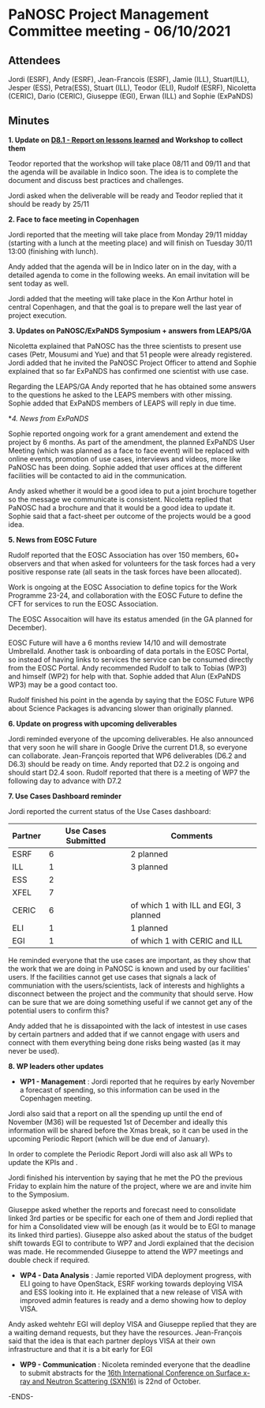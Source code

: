 PaNOSC Project Management Committee meeting - 06/10/2021 
========================================================


Attendees
-------
Jordi (ESRF), Andy (ESRF), Jean-Francois (ESRF), Jamie (ILL), Stuart(ILL), Jesper (ESS), Petra(ESS), Stuart (ILL), Teodor (ELI), Rudolf (ESRF), Nicoletta (CERIC), Dario (CERIC), Giuseppe (EGI), Erwan (ILL) and Sophie (ExPaNDS)


Minutes
-------	

**1. Update on [D8.1 - Report on lessons learned](https://docs.google.com/document/d/1VJg_BWmWUEJYWtU65mO_p-PFNMEBxOAx/edit?dls=true) and Workshop to collect them**

Teodor reported that the workshop will take place 08/11 and 09/11 and that the agenda will be available in Indico soon. The idea is to complete the document and discuss best practices and challenges.

Jordi asked when the deliverable will be ready and Teodor replied that it should be ready by 25/11

**2. Face to face meeting in Copenhagen**

Jordi reported that the meeting will take place from Monday 29/11 midday (starting with a lunch at the meeting place) and will finish on Tuesday 30/11 13:00 (finishing with lunch). 

Andy added that the agenda will be in Indico later on in the day, with a detailed agenda to come in the following weeks. An email invitation will be sent today as well.

Jordi added that the meeting will take place in the Kon Arthur hotel in central Copenhagen, and that the goal is to prepare well the last year of project execution.

**3. Updates on PaNOSC/ExPaNDS Symposium + answers from LEAPS/GA**

Nicoletta explained that PaNOSC has the three scientists to present use cases (Petr, Mousumi and Yue) and that 51 people were already registered. Jordi added that he invited the PaNOSC Project Officer to attend and Sophie explained that so far ExPaNDS has confirmed one scientist with use case.

Regarding the LEAPS/GA Andy reported that he has obtained some answers to the questions he asked to the LEAPS members with other missing. Sophie added that ExPaNDS members of LEAPS will reply in due time. 


**4. News from ExPaNDS*

Sophie reported ongoing work for a grant amendement and extend the project by 6 months. As part of the amendment, the planned ExPaNDS User Meeting (which was planned as a face to face event) will be replaced with online events, promotion of use cases, interviews and videos, more like PaNOSC has been doing. Sophie added that user offices at the different facilities will be contacted to aid in the communication.

Andy asked whether it would be a good idea to put a joint brochure together so the message we communicate is consistent. Nicoletta replied that PaNOSC had a brochure and that it would be a good idea to update it. Sophie said that a fact-sheet per outcome of the projects would be a good idea.

**5. News from EOSC Future**

Rudolf reported that the EOSC Association has over 150 members, 60+ observers and that when asked for volunteers for the task forces had a very positive response rate (all seats in the task forces have been allocated).

Work is ongoing at the EOSC Association to define topics for the Work Programme 23-24, and collaboration with the EOSC Future to define the CFT for services to run the EOSC Association. 

The EOSC Assocaition will have its estatus amended (in the GA planned for December).

EOSC Future will have a 6 months review 14/10 and will demostrate UmbrellaId. Another task is onboarding of data portals in the EOSC Portal, so instead of having links to services the service can be consumed directly from the EOSC Portal. Andy recommended Rudolf to talk to Tobias (WP3) and himself (WP2) for help with that. Sophie added that Alun (ExPaNDS WP3) may be a good contact too.

Rudolf finished his point in the agenda by saying that the EOSC Future WP6 about Science Packages is advancing slower than originally planned. 


**6. Update on progress with upcoming deliverables**

Jordi reminded everyone of the upcoming deliverables. He also announced that very soon he will share in Google Drive the current D1.8, so everyone can collaborate.
Jean-François reported that WP6 deliverables (D6.2 and D6.3) should be ready on time.
Andy reported that D2.2 is ongoing and should start D2.4 soon.
Rudolf reported that there is a meeting of WP7 the following day to advance with D7.2

**7. Use Cases Dashboard reminder**

Jordi reported the current status of the Use Cases dashboard:

| Partner | Use Cases Submitted | Comments |
| ------- | ------------------- | -------- |
| ESRF  |  6  | 2 planned   |
| ILL   |  1  | 3 planned  | of which 1 w CERIC and EGI)
| ESS   |  2  |   |
| XFEL  |  7  |   |
| CERIC |  6  | of which 1 with ILL and EGI, 3 planned |
| ELI   |  1  | 1 planned  |
| EGI   |  1  | of which 1 with CERIC and ILL | 

He reminded everyone that the use cases are important, as they show that the work that we are doing in PaNOSC is known and used by our facilities' users. If the facilities cannot get use cases that signals a lack of communiation with the users/scientists, lack of interests and highlights a disconnect between the project and the community that should serve. How can be sure that we are doing something useful if we cannot get any of the potential users to confirm this?

Andy added that he is dissapointed with the lack of intestest in use cases by certain partners and added that if we cannot engage with users and connect with them everything being done risks being wasted (as it may never be used).


**8. WP leaders other updates**

* **WP1 - Management** : Jordi reported that he requires by early November a forecast of spending, so this information can be used in the Copenhagen meeting.

Jordi also said that a report on all the spending up until the end of November (M36) will be requested 1st of December and ideally this information will be shared before the Xmas break, so it can be used in the upcoming Periodic Report (which will be due end of January).

In order to complete the Periodic Report Jordi will also ask all WPs to update the KPIs and .

Jordi finished his intervention by saying that he met the PO the previous Friday to explain him the nature of the project, where we are and invite him to the Symposium.

Giuseppe asked whether the reports and forecast need to consolidate linked 3rd parties or be specific for each one of them and Jordi replied that for him a Consolidated view will be enough (as it would be to EGI to manage its linked third parties). Giuseppe also asked about the status of the budget shift towards EGI to contribute to WP7 and Jordi explained that the decision was made. He recommended Giuseppe to attend the WP7 meetings and double check if required.

* **WP4 - Data Analysis** : Jamie reported VIDA deployment progress, with ELI going to have OpenStack, ESRF working towards deploying VISA and ESS looking into it. He explained that a new release of VISA with improved admin features is ready and a demo showing how to deploy VISA.

Andy asked wehtehr EGI will deploy VISA and Giuseppe replied that they are a waiting demand requests, but they have the resources. Jean-François said that the idea is that each partner deploys VISA at their own infrastructure and that it is a bit early for EGI

* **WP9 - Communication** :  Nicoleta reminded everyone that the deadline to submit abstracts for the [16th International Conference on Surface x-ray and Neutron Scattering (SXN16)](https://www.sxns16.org/) is 22nd of October.

-ENDS-
